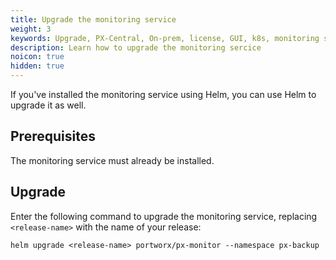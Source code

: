 ```yaml
---
title: Upgrade the monitoring service
weight: 3
keywords: Upgrade, PX-Central, On-prem, license, GUI, k8s, monitoring service
description: Learn how to upgrade the monitoring sercice
noicon: true
hidden: true
---
```


If you've installed the monitoring service using Helm, you can use Helm to upgrade it as well.

## Prerequisites

The monitoring service must already be installed.

## Upgrade

Enter the following command to upgrade the monitoring service, replacing `<release-name>` with the name of your release:

```text
helm upgrade <release-name> portworx/px-monitor --namespace px-backup
```